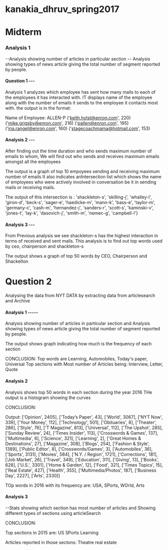 # kanakia_dhruv_spring2017

# Midterm

### Analysis 1

--Analysis showing number of articles in particular section
-- Analysis showing types of news article giving the total number of segment reported by people.

#### Question 1 ---
Analysis 1 analyzes which employee has sent how many mails to each of the employees it has interacted with.
IT displays name of the employee along with the number of emails it sends to the employee it contacts most with.
the output is in the format:

Name of Employee:  ALLEN-P
	 ('keith.holst@enron.com', 220)
	 ('mike.grigsby@enron.com', 216)
	 ('pallen@enron.com', 195)
	 ('ina.rangel@enron.com', 160)
	 ('stagecoachmama@hotmail.com', 153)


#### Analysis 2 ---
After finding out the time duration and who sends maximum number of emails to whom, 
We will find out who sends and receives maximum emails amongst all the employees

The output is a graph of top 10 empoyees sending and receiving maximum number of emails 
It also indicates anIntersection list which shows the name of employees who were actively involved in conversation be it in sending mails or receiving mails.

The output of this intersection is : 'shackleton-s', 'skilling-j', 'whalley-l', 'giron-d', 'beck-s', 'sager-e', 'haedicke-m', 'mann-k', 'bass-e', 'taylor-m', 'germany-c', 'cash-m', 'hernandez-j', 'sanders-r', 'scott-s', 'kaminski-v', 'jones-t', 'lay-k', 'dasovich-j', 'smith-m', 'nemec-g', 'campbell-l'}
 

#### Analysis 3 ---

From Previous analysis we see shackleton-s has the highest interaction in terms of received and sent mails. 
This analysis is to find out top words used by ceo, chairperson and shackleton-s

The output shows a graph of top 50 words by CEO, Chairperson and Shackelton



# Question 2

Analysing the data from NYT DATA by extracting data from articlesearch and Archive


#### Analysis 1 -----

Analysis showing number of articles in particular section and Analysis showing types of news article giving the total number of segment reported by people.

The output shows graph indicating how much is the frequency of each section

CONCLUSION: Top words are Learning, Automobiles, Today's paper, Universal
Top sections with Most number of Articles being: Interview, Letter, Quote

#### Analysis 2

Analysis shows top 50 words in each section during the year 2016
THe output is a histogram showing the curves

CONCLUSION:

Output: ['Opinion', 2405], ['Today’s Paper', 43], ['World', 3067], ['NYT Now', 339], ['Your Money', 112], ['Technology', 501], ['Obituaries', 8], ['Theater', 286], ['Style', 76], ['T Magazine', 813], ['Universal', 112], ['The Upshot', 285], ['Sunday Review', 24], ['Times Insider', 113], ['Crosswords & Games', 137], ['Multimedia', 6], ['Science', 321], ['Learning', 2], ['Great Homes & Destinations', 27], ['Magazine', 308], ['Blogs', 254], ['Fashion & Style', 1389], ['Public Editor', 8], ['Crosswords/Games', 3], ['Automobiles', 36], ['Sports', 3131], ['Movies', 584], ['N.Y. / Region', 1721], ['Corrections', 181], ['Job Market', 26], ['Travel', 349], ['Education', 311], ['Giving', 13], ['Books', 628], ['U.S.', 3301], ['Home & Garden', 12], ['Food', 321], ['Times Topics', 15], ['Real Estate', 427], ['Health', 355], ['Multimedia/Photos', 187], ['Business Day', 2227], ['Arts', 2330]]

TOp words in 2016 with its frequency are: USA, SPorts, WOrld, Arts

#### Analysis 3

--Stats showing which section has most number of articles and Showing different types of sections using articleSearch

CONCLUSION:

Top sections in 2015 are: 
US
SPorts 
Learning

Articles reported in those sectons:
Theatre 
real estate





